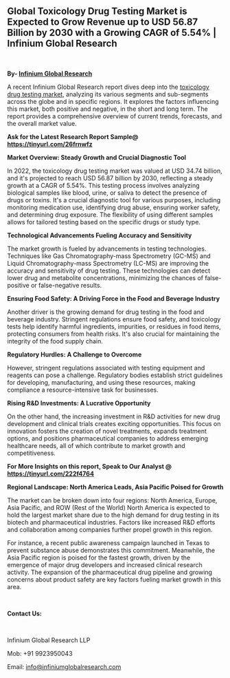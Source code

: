 <h2><strong>Global Toxicology Drug Testing Market is Expected to Grow Revenue up to USD 56.87 Billion by 2030 with a Growing CAGR of 5.54% | Infinium Global Research</strong></h2>
<p>&nbsp;</p>
<p><strong>By- </strong><a href="https://www.infiniumglobalresearch.com"><strong>Infinium Global Research</strong></a></p>
<p>A recent Infinium Global Research report dives deep into the <a href="https://www.infiniumglobalresearch.com/market-reports/global-toxicology-drug-testing-market">toxicology drug testing market</a>, analyzing its various segments and sub-segments across the globe and in specific regions. It explores the factors influencing this market, both positive and negative, in the short and long term. The report provides a comprehensive overview of current trends, forecasts, and the overall market value.</p>
<p><strong>Ask for the Latest Research Report Sample@ </strong><a href="https://tinyurl.com/26frnwfz"><strong>https://tinyurl.com/26frnwfz</strong></a></p>
<p><strong>Market Overview: Steady Growth and Crucial Diagnostic Tool</strong></p>
<p>In 2022, the toxicology drug testing market was valued at USD 34.74 billion, and it's projected to reach USD 56.87 billion by 2030, reflecting a steady growth at a CAGR of 5.54%. This testing process involves analyzing biological samples like blood, urine, or saliva to detect the presence of drugs or toxins. It's a crucial diagnostic tool for various purposes, including monitoring medication use, identifying drug abuse, ensuring worker safety, and determining drug exposure. The flexibility of using different samples allows for tailored testing based on the specific drugs or study type.</p>
<p><strong>Technological Advancements Fueling Accuracy and Sensitivity</strong></p>
<p>The market growth is fueled by advancements in testing technologies. Techniques like Gas Chromatography-mass Spectrometry (GC-MS) and Liquid Chromatography-mass Spectrometry (LC-MS) are improving the accuracy and sensitivity of drug testing. These technologies can detect lower drug and metabolite concentrations, minimizing the chances of false-positive or false-negative results.</p>
<p><strong>Ensuring Food Safety: A Driving Force in the Food and Beverage Industry</strong></p>
<p>Another driver is the growing demand for drug testing in the food and beverage industry. Stringent regulations ensure food safety, and toxicology tests help identify harmful ingredients, impurities, or residues in food items, protecting consumers from health risks. It's also crucial for maintaining the integrity of the food supply chain.</p>
<p><strong>Regulatory Hurdles: A Challenge to Overcome</strong></p>
<p>However, stringent regulations associated with testing equipment and reagents can pose a challenge. Regulatory bodies establish strict guidelines for developing, manufacturing, and using these resources, making compliance a resource-intensive task for businesses.</p>
<p><strong>Rising R&amp;D Investments: A Lucrative Opportunity</strong></p>
<p>On the other hand, the increasing investment in R&amp;D activities for new drug development and clinical trials creates exciting opportunities. This focus on innovation fosters the creation of novel treatments, expands treatment options, and positions pharmaceutical companies to address emerging healthcare needs, all of which contribute to market growth and competitiveness.</p>
<p><strong>For More Insights on this report, Speak to Our Analyst @ </strong><a href="https://tinyurl.com/222f4764"><strong>https://tinyurl.com/222f4764</strong></a></p>
<p><strong>Regional Landscape: North America Leads, Asia Pacific Poised for Growth</strong></p>
<p>The market can be broken down into four regions: North America, Europe, Asia Pacific, and ROW (Rest of the World) North America is expected to hold the largest market share due to the high demand for drug testing in its biotech and pharmaceutical industries. Factors like increased R&amp;D efforts and collaboration among companies further propel growth in this region.</p>
<p>For instance, a recent public awareness campaign launched in Texas to prevent substance abuse demonstrates this commitment. Meanwhile, the Asia Pacific region is poised for the fastest growth, driven by the emergence of major drug developers and increased clinical research activity. The expansion of the pharmaceutical drug pipeline and growing concerns about product safety are key factors fueling market growth in this area.</p>
<p>&nbsp;</p>
<p><strong>Contact Us:</strong></p>
<p>&nbsp;</p>
<p>Infinium Global Research LLP</p>
<p>Mob: +91 9923950043</p>
<p>Email: <a href="mailto:info@infiniumglobalresearch.com">info@infiniumglobalresearch.com</a></p>